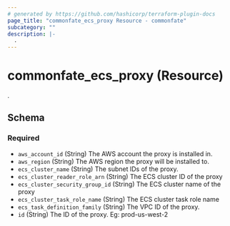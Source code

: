 ```yaml
---
# generated by https://github.com/hashicorp/terraform-plugin-docs
page_title: "commonfate_ecs_proxy Resource - commonfate"
subcategory: ""
description: |-
  .
---
```


# commonfate_ecs_proxy (Resource)

.



<!-- schema generated by tfplugindocs -->
## Schema

### Required

- `aws_account_id` (String) The AWS account the proxy is installed in.
- `aws_region` (String) The AWS region the proxy will be installed to.
- `ecs_cluster_name` (String) The subnet IDs of the proxy.
- `ecs_cluster_reader_role_arn` (String) The ECS cluster ID of the proxy
- `ecs_cluster_security_group_id` (String) The ECS cluster name of the proxy
- `ecs_cluster_task_role_name` (String) The ECS cluster task role name
- `ecs_task_definition_family` (String) The VPC ID of the proxy.
- `id` (String) The ID of the proxy. Eg: prod-us-west-2


